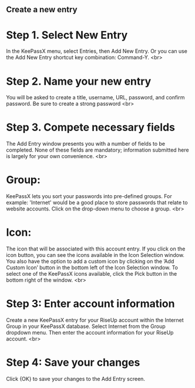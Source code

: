 
## Create a new entry

# Step 1. Select New Entry
In the KeePassX menu, select Entries, then Add New Entry. Or you can use the Add New Entry shortcut key combination: Command-Y.
&lt;br&gt;
# Step 2. Name your new entry
You will be asked to create a title, username, URL, password, and confirm password. Be sure to create a strong password
&lt;br&gt;
# Step 3. Compete necessary fields
The Add Entry window presents you with a number of fields to be completed. None of these fields are mandatory; information submitted here is largely for your own convenience.
&lt;br&gt;
# Group:
KeePassX lets you sort your passwords into pre-defined groups. For example: &#39;Internet&#39; would be a good place to store passwords that relate to website accounts. Click on the drop-down menu to choose a group.
&lt;br&gt;
# Icon:
The icon that will be associated with this account entry. If you click on the icon button, you can see the icons available in the Icon Selection window. You also have the option to add a custom icon by clicking on the ’Add Custom Icon’ button in the bottom left of the Icon Selection window. To select one of the KeePassX icons available, click the Pick button in the bottom right of the window.
&lt;br&gt;
# Step 3: Enter account information
Create a new KeePassX entry for your RiseUp account within the Internet Group in your KeePassX database. Select Internet from the Group dropdown menu. Then enter the account information for your RiseUp account.
&lt;br&gt;
# Step 4: Save your changes
Click {OK} to save your changes to the Add Entry screen.
